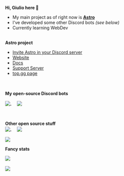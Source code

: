 **Hi, Giulio here 👋**  

- My main project as of right now is **[Astro](https://astro-bot.space)**
- I've developed some other Discord bots *(see below)*
- Currently learning WebDev
<br><br>

**Astro project**  
- [Invite Astro in your Discord server](https://astro-bot.space/invite)
- [Website](https://astro-bot.space)
- [Docs](https://docs.astro-bot.space)
- [Support Server](https://astro-bot.space/support)
- [top.gg page](https://top.gg/bot/715621848489918495)
<br/><br/><br/>

**My open-source Discord bots**  

<a href="https://github.com/Giuliopime/HelpDesk">
  <img align="center" src="https://github-readme-stats.vercel.app/api/pin/?username=Giuliopime&repo=HelpDesk&show_owner=true&theme=tokyonight" />
</a>&emsp;
<a href="https://github.com/Giuliopime/Todo-Reminder">
  <img align="center" src="https://github-readme-stats.vercel.app/api/pin/?username=Giuliopime&repo=Todo-Reminder&show_owner=true&theme=tokyonight" />  
</a>  
<br/><br/><br/>

**Other open source stuff**  
<a href="https://github.com/Giuliopime/Downloadify">
  <img align="center" src="https://github-readme-stats.vercel.app/api/pin/?username=Giuliopime&repo=Downloadify&show_owner=true&theme=tokyonight" />
</a>&emsp;
<a href="https://github.com/Giuliopime/discordjs-bot-template">
  <img align="center" src="https://github-readme-stats.vercel.app/api/pin/?username=Giuliopime&repo=discordjs-bot-template&show_owner=true&theme=tokyonight" />
<br/><br/>
<a href="https://github.com/Giuliopime/vote-tracker-js-api-wrapper">
  <img align="center" src="https://github-readme-stats.vercel.app/api/pin/?username=Giuliopime&repo=vote-tracker-js-api-wrapper&show_owner=true&theme=tokyonight" />
</a>

**Fancy stats**

<a href="https://github.com/anuraghazra/github-readme-stats">
  <img align="center" src="https://github-readme-stats.vercel.app/api?username=Giuliopime&show_icons=true&count_private=true&theme=radical" />
</a><br/><br/>
<a href="https://github.com/anuraghazra/github-readme-stats">
  <img align="center" src="https://github-readme-stats.vercel.app/api/top-langs/?username=Giuliopime&layout=compact&theme=radical" />
</a>
